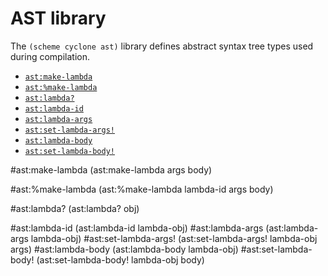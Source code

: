 # AST library

The `(scheme cyclone ast)` library defines abstract syntax tree types used during compilation.

- [`ast:make-lambda`](#ast:make-lambda)
- [`ast:%make-lambda`](#ast:%make-lambda)
- [`ast:lambda?`](#ast:lambda)
- [`ast:lambda-id`](#ast:lambda-id)
- [`ast:lambda-args`](#ast:lambda-args) 
- [`ast:set-lambda-args!`](#ast:set-lambda-args)
- [`ast:lambda-body`](#ast:lambda-body)
- [`ast:set-lambda-body!`](#ast:set-lambda-body)

#ast:make-lambda
    (ast:make-lambda args body)

#ast:%make-lambda
    (ast:%make-lambda lambda-id args body)

#ast:lambda?
    (ast:lambda? obj)

#ast:lambda-id
    (ast:lambda-id lambda-obj)
#ast:lambda-args 
    (ast:lambda-args lambda-obj)
#ast:set-lambda-args!
    (ast:set-lambda-args! lambda-obj args)
#ast:lambda-body 
    (ast:lambda-body lambda-obj)
#ast:set-lambda-body!
    (ast:set-lambda-body! lambda-obj body)

